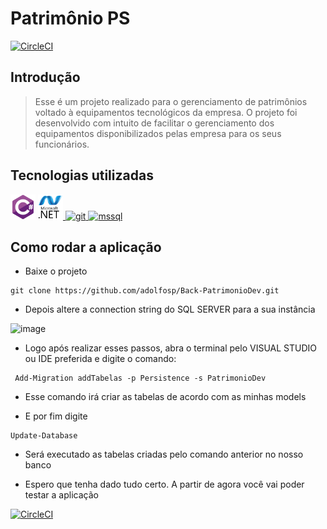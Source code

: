 # Patrimônio PS

[![CircleCI](https://circleci.com/gh/adolfosp/Back-PatrimonioDev/tree/master.svg?style=svg)](https://app.circleci.com/pipelines/github/adolfosp)
## Introdução

> Esse é um projeto realizado para o gerenciamento de patrimônios voltado à equipamentos tecnológicos da empresa. O projeto foi desenvolvido com intuito de facilitar o gerenciamento dos equipamentos disponibilizados pelas empresa para os seus funcionários.

## Tecnologias utilizadas
 
<img src="https://raw.githubusercontent.com/devicons/devicon/master/icons/csharp/csharp-original.svg" alt="csharp" width="40" height="40"/> </a>
 <a href="https://dotnet.microsoft.com/" target="_blank"> <img src="https://raw.githubusercontent.com/devicons/devicon/master/icons/dot-net/dot-net-original-wordmark.svg" alt="dotnet" width="40" height="40"/> </a> <a href="https://git-scm.com/" target="_blank"> <img src="https://www.vectorlogo.zone/logos/git-scm/git-scm-icon.svg" alt="git" width="40" height="40"/> </a> 
<a href="https://www.microsoft.com/en-us/sql-server" target="_blank"> <img src="https://www.svgrepo.com/show/303229/microsoft-sql-server-logo.svg" alt="mssql" width="40" height="40"/> </a></p>

## Como rodar a aplicação

- Baixe o projeto
```
git clone https://github.com/adolfosp/Back-PatrimonioDev.git
```
- Depois altere a connection string do SQL SERVER para a sua instância

![image](https://user-images.githubusercontent.com/39220517/162618546-bdb8884b-1776-4a9a-8e63-e7c82d5296cf.png)

- Logo após realizar esses passos, abra o terminal pelo VISUAL STUDIO ou IDE preferida e digite o comando:
```
 Add-Migration addTabelas -p Persistence -s PatrimonioDev
```
- Esse comando irá criar as tabelas de acordo com as minhas models 

- E por fim digite
```
Update-Database
```
- Será executado as tabelas criadas pelo comando anterior no nosso banco

- Espero que tenha dado tudo certo. A partir de agora você vai poder testar a aplicação




[![CircleCI](https://circleci.com/gh/adolfosp/Back-PatrimonioDev.svg?style=svg&circle-token=20a665b5da536a4849089b6d94f5c02c9aba6356)](https://github.com/adolfosp/Back-PatrimonioDev/tree/master)
